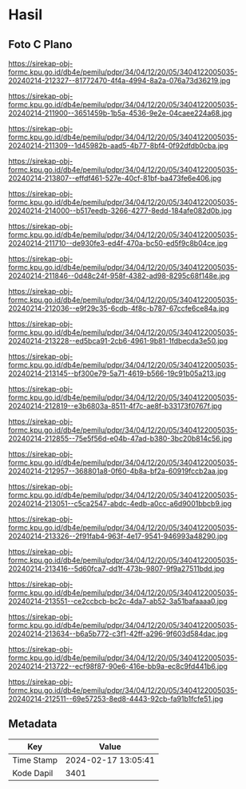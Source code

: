 # Hasil

## Foto C Plano

https://sirekap-obj-formc.kpu.go.id/db4e/pemilu/pdpr/34/04/12/20/05/3404122005035-20240214-212327--81772470-4f4a-4994-8a2a-076a73d36219.jpg

https://sirekap-obj-formc.kpu.go.id/db4e/pemilu/pdpr/34/04/12/20/05/3404122005035-20240214-211900--3651459b-1b5a-4536-9e2e-04caee224a68.jpg

https://sirekap-obj-formc.kpu.go.id/db4e/pemilu/pdpr/34/04/12/20/05/3404122005035-20240214-211309--1d45982b-aad5-4b77-8bf4-0f92dfdb0cba.jpg

https://sirekap-obj-formc.kpu.go.id/db4e/pemilu/pdpr/34/04/12/20/05/3404122005035-20240214-213807--effdf461-527e-40cf-81bf-ba473fe6e406.jpg

https://sirekap-obj-formc.kpu.go.id/db4e/pemilu/pdpr/34/04/12/20/05/3404122005035-20240214-214000--b517eedb-3266-4277-8edd-184afe082d0b.jpg

https://sirekap-obj-formc.kpu.go.id/db4e/pemilu/pdpr/34/04/12/20/05/3404122005035-20240214-211710--de930fe3-ed4f-470a-bc50-ed5f9c8b04ce.jpg

https://sirekap-obj-formc.kpu.go.id/db4e/pemilu/pdpr/34/04/12/20/05/3404122005035-20240214-211846--0d48c24f-958f-4382-ad98-8295c68f148e.jpg

https://sirekap-obj-formc.kpu.go.id/db4e/pemilu/pdpr/34/04/12/20/05/3404122005035-20240214-212036--e9f29c35-6cdb-4f8c-b787-67ccfe6ce84a.jpg

https://sirekap-obj-formc.kpu.go.id/db4e/pemilu/pdpr/34/04/12/20/05/3404122005035-20240214-213228--ed5bca91-2cb6-4961-9b81-1fdbecda3e50.jpg

https://sirekap-obj-formc.kpu.go.id/db4e/pemilu/pdpr/34/04/12/20/05/3404122005035-20240214-213145--bf300e79-5a71-4619-b566-19c91b05a213.jpg

https://sirekap-obj-formc.kpu.go.id/db4e/pemilu/pdpr/34/04/12/20/05/3404122005035-20240214-212819--e3b6803a-8511-4f7c-ae8f-b33173f0767f.jpg

https://sirekap-obj-formc.kpu.go.id/db4e/pemilu/pdpr/34/04/12/20/05/3404122005035-20240214-212855--75e5f56d-e04b-47ad-b380-3bc20b814c56.jpg

https://sirekap-obj-formc.kpu.go.id/db4e/pemilu/pdpr/34/04/12/20/05/3404122005035-20240214-212957--368801a8-0f60-4b8a-bf2a-60919fccb2aa.jpg

https://sirekap-obj-formc.kpu.go.id/db4e/pemilu/pdpr/34/04/12/20/05/3404122005035-20240214-213051--c5ca2547-abdc-4edb-a0cc-a6d9001bbcb9.jpg

https://sirekap-obj-formc.kpu.go.id/db4e/pemilu/pdpr/34/04/12/20/05/3404122005035-20240214-213326--2f91fab4-963f-4e17-9541-946993a48290.jpg

https://sirekap-obj-formc.kpu.go.id/db4e/pemilu/pdpr/34/04/12/20/05/3404122005035-20240214-213416--5d60fca7-dd1f-473b-9807-9f9a27511bdd.jpg

https://sirekap-obj-formc.kpu.go.id/db4e/pemilu/pdpr/34/04/12/20/05/3404122005035-20240214-213551--ce2ccbcb-bc2c-4da7-ab52-3a51bafaaaa0.jpg

https://sirekap-obj-formc.kpu.go.id/db4e/pemilu/pdpr/34/04/12/20/05/3404122005035-20240214-213634--b6a5b772-c3f1-42ff-a296-9f603d584dac.jpg

https://sirekap-obj-formc.kpu.go.id/db4e/pemilu/pdpr/34/04/12/20/05/3404122005035-20240214-213722--ecf98f87-90e6-416e-bb9a-ec8c9fd441b6.jpg

https://sirekap-obj-formc.kpu.go.id/db4e/pemilu/pdpr/34/04/12/20/05/3404122005035-20240214-212511--69e57253-8ed8-4443-92cb-fa91b1fcfe51.jpg


## Metadata

| Key        | Value               |
| ---------- | ------------------- |
| Time Stamp | 2024-02-17 13:05:41 |
| Kode Dapil | 3401                |



